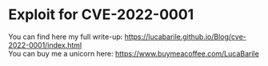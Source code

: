# Exploit for CVE-2022-0001
You can find here my full write-up: https://lucabarile.github.io/Blog/cve-2022-0001/index.html
<br>
You can buy me a unicorn here: https://www.buymeacoffee.com/LucaBarile
